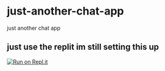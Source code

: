 # just-another-chat-app
just another chat app

## just use the replit im still setting this up 

[![Run on Repl.it](https://repl.it/badge/github/jased/jaca)](https://jaca.jased.repl.co)

